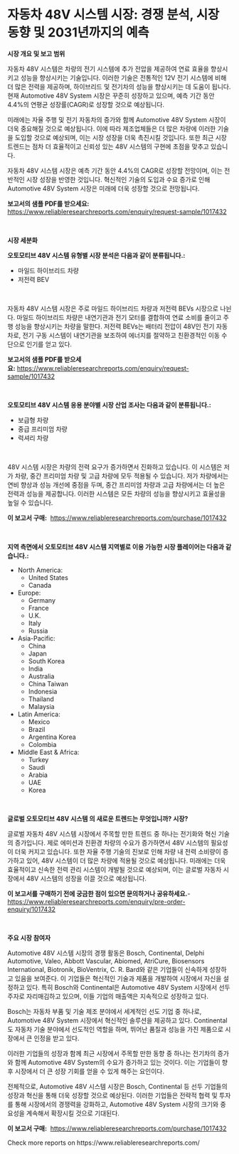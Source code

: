 <p><h1>자동차 48V 시스템 시장: 경쟁 분석, 시장 동향 및 2031년까지의 예측</h1></p><p><strong>시장 개요 및 보고 범위</strong></p>
<p><p>자동차 48V 시스템은 차량의 전기 시스템에 추가 전압을 제공하여 연료 효율을 향상시키고 성능을 향상시키는 기술입니다. 이러한 기술은 전통적인 12V 전기 시스템에 비해 더 많은 전력을 제공하며, 하이브리드 및 전기차의 성능을 향상시키는 데 도움이 됩니다. 현재 Automotive 48V System 시장은 꾸준히 성장하고 있으며, 예측 기간 동안 4.4%의 연평균 성장률(CAGR)로 성장할 것으로 예상됩니다.</p><p>미래에는 자율 주행 및 전기 자동차의 증가와 함께 Automotive 48V System 시장이 더욱 중요해질 것으로 예상됩니다. 이에 따라 제조업체들은 더 많은 차량에 이러한 기술을 도입할 것으로 예상되며, 이는 시장 성장을 더욱 촉진시킬 것입니다. 또한 최근 시장 트렌드는 점차 더 효율적이고 신뢰성 있는 48V 시스템의 구현에 초점을 맞추고 있습니다.</p><p>자동차 48V 시스템 시장은 예측 기간 동안 4.4%의 CAGR로 성장할 전망이며, 이는 전반적인 시장 성장을 반영한 것입니다. 혁신적인 기술의 도입과 수요 증가로 인해 Automotive 48V System 시장은 미래에 더욱 성장할 것으로 전망됩니다.</p></p>
<p><strong>보고서의 샘플 PDF를 받으세요:</strong> <a href="https://www.reliableresearchreports.com/enquiry/request-sample/1017432">https://www.reliableresearchreports.com/enquiry/request-sample/1017432</a></p>
<p>&nbsp;</p>
<p><strong>시장 세분화</strong></p>
<p><strong>오토모티브 48V 시스템 유형별 시장 분석은 다음과 같이 분류됩니다.:</strong></p>
<p><ul><li>마일드 하이브리드 차량</li><li>저전력 BEV</li></ul></p>
<p>&nbsp;</p>
<p><p>자동차 48V 시스템 시장은 주로 마일드 하이브리드 차량과 저전력 BEVs 시장으로 나뉜다. 마일드 하이브리드 차량은 내연기관과 전기 모터를 결합하여 연료 소비를 줄이고 주행 성능을 향상시키는 차량을 말한다. 저전력 BEVs는 배터리 전압이 48V인 전기 자동차로, 전기 구동 시스템이 내연기관을 보조하여 에너지를 절약하고 친환경적인 이동 수단으로 인기를 얻고 있다.</p></p>
<p><strong>보고서의 샘플 PDF를 받으세요:</strong>&nbsp;<a href="https://www.reliableresearchreports.com/enquiry/request-sample/1017432">https://www.reliableresearchreports.com/enquiry/request-sample/1017432</a></p>
<p>&nbsp;</p>
<p><strong> 오토모티브 48V 시스템 응용 분야별 시장 산업 조사는 다음과 같이 분류됩니다.:</strong></p>
<p><ul><li>보급형 차량</li><li>중급 프리미엄 차량</li><li>럭셔리 차량</li></ul></p>
<p>&nbsp;</p>
<p><p>48V 시스템 시장은 차량의 전력 요구가 증가하면서 진화하고 있습니다. 이 시스템은 저가 차량, 중간 프리미엄 차량 및 고급 차량에 모두 적용될 수 있습니다. 저가 차량에서는 연비 향상과 성능 개선에 중점을 두며, 중간 프리미엄 차량과 고급 차량에서는 더 높은 전력과 성능을 제공합니다. 이러한 시스템은 모든 차량의 성능을 향상시키고 효율성을 높일 수 있습니다.</p></p>
<p><strong>이 보고서 구매:</strong>&nbsp; <a href="https://www.reliableresearchreports.com/purchase/1017432">https://www.reliableresearchreports.com/purchase/1017432</a></p>
<p>&nbsp;</p>
<p><strong>지역 측면에서 오토모티브 48V 시스템 지역별로 이용 가능한 시장 플레이어는 다음과 같습니다.:</strong></p>
<p><ul>
    <li>
        North America:
        <ul>
            <li>United States</li>
            <li>Canada</li>
        </ul>
    </li>
    <li>
        Europe:
        <ul>
            <li>Germany</li>
            <li>France</li>
            <li>U.K.</li>
            <li>Italy</li>
            <li>Russia</li>
        </ul>
    </li>
    <li>
        Asia-Pacific:
        <ul>
            <li>China</li>
            <li>Japan</li>
            <li>South Korea</li>
            <li>India</li>
            <li>Australia</li>
            <li>China Taiwan</li>
            <li>Indonesia</li>
            <li>Thailand</li>
            <li>Malaysia</li>
        </ul>
    </li>
    <li>
        Latin America:
        <ul>
            <li>Mexico</li>
            <li>Brazil</li>
            <li>Argentina Korea</li>
            <li>Colombia</li>
        </ul>
    </li>
    <li>
        Middle East & Africa:
        <ul>
            <li>Turkey</li>
            <li>Saudi</li>
            <li>Arabia</li>
            <li>UAE</li>
            <li>Korea</li>
        </ul>
    </li>
    </ul></p>
<p>&nbsp;</p>
<p><strong>글로벌 오토모티브 48V 시스템 의 새로운 트렌드는 무엇입니까? 시장?</strong></p>
<p><p>글로벌 자동차 48V 시스템 시장에서 주목할 만한 트렌드 중 하나는 전기화와 혁신 기술의 증가입니다. 제로 에미션과 친환경 차량의 수요가 증가하면서 48V 시스템의 필요성이 더욱 커지고 있습니다. 또한 자율 주행 기술의 진보로 인해 차량 내 전력 소비량이 증가하고 있어, 48V 시스템이 더 많은 차량에 적용될 것으로 예상됩니다. 미래에는 더욱 효율적이고 신속한 전력 관리 시스템이 개발될 것으로 예상되며, 이는 글로벌 자동차 시장에서 48V 시스템의 성장을 이끌 것으로 예상됩니다.</p></p>
<p><strong>이 보고서를 구매하기 전에 궁금한 점이 있으면 문의하거나 공유하세요.</strong>- <a href="https://www.reliableresearchreports.com/enquiry/pre-order-enquiry/1017432">https://www.reliableresearchreports.com/enquiry/pre-order-enquiry/1017432</a></p>
<p>&nbsp;</p>
<p><strong>주요 시장 참여자</strong></p>
<p><p>Automotive 48V 시스템 시장의 경쟁 활동은 Bosch, Continental, Delphi Automotive, Valeo, Abbott Vascular, Abiomed, AtriCure, Biosensors International, Biotronik, BioVentrix, C. R. Bard와 같은 기업들이 신속하게 성장하고 있음을 보여준다. 이 기업들은 혁신적인 기술과 제품을 개발하여 시장에서 자신을 설정하고 있다. 특히 Bosch와 Continental은 Automotive 48V System 시장에서 선두주자로 자리매김하고 있으며, 이들 기업의 매출액은 지속적으로 성장하고 있다.</p><p>Bosch는 자동차 부품 및 기술 제조 분야에서 세계적인 선도 기업 중 하나로, Automotive 48V System 시장에서 혁신적인 솔루션을 제공하고 있다. Continental도 자동차 기술 분야에서 선도적인 역할을 하며, 뛰어난 품질과 성능을 가진 제품으로 시장에서 큰 인정을 받고 있다.</p><p>이러한 기업들의 성장과 함께 최근 시장에서 주목할 만한 동향 중 하나는 전기차의 증가와 함께 Automotive 48V System의 수요가 증가하고 있는 것이다. 이는 기업들이 향후 시장에서 더 큰 성장 기회를 얻을 수 있게 해주는 요인이다.</p><p>전체적으로, Automotive 48V 시스템 시장은 Bosch, Continental 등 선두 기업들의 성장과 혁신을 통해 더욱 성장할 것으로 예상된다. 이러한 기업들은 전략적 협력 및 투자를 통해 시장에서의 경쟁력을 강화하고, Automotive 48V System 시장의 크기와 중요성을 계속해서 확장시킬 것으로 기대된다.</p></p>
<p><strong>이 보고서 구매:</strong>&nbsp;&nbsp;<a href="https://www.reliableresearchreports.com/purchase/1017432">https://www.reliableresearchreports.com/purchase/1017432</a></p>
<p>Check more reports on https://www.reliableresearchreports.com/</p>
